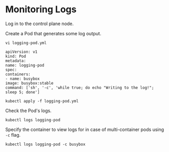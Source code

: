 # Monitoring Logs

Log in to the control plane node.

Create a Pod that generates some log output.
```shell
vi logging-pod.yml
```
```shell
apiVersion: v1
kind: Pod
metadata:
name: logging-pod
spec:
containers:
- name: busybox
image: busybox:stable
command: ['sh', '-c', 'while true; do echo "Writing to the log!"; sleep 5; done']
```
```shell
kubectl apply -f logging-pod.yml
```
Check the Pod's logs.
```shell
kubectl logs logging-pod
```
Specify the container to view logs for in case of multi-container pods using `-c` flag.
```shell
kubectl logs logging-pod -c busybox
```
